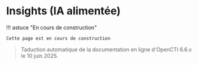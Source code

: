 # Insights (IA alimentée)

!!! astuce "En cours de construction"

    Cette page est en cours de construction

> Taduction automatique de la documentation en ligne d'OpenCTI 6.6.x le 10 juin 2025.